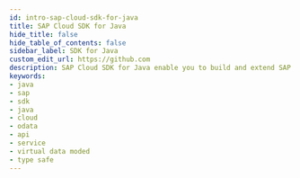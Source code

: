 ```yaml
---
id: intro-sap-cloud-sdk-for-java
title: SAP Cloud SDK for Java
hide_title: false
hide_table_of_contents: false
sidebar_label: SDK for Java
custom_edit_url: https://github.com
description: SAP Cloud SDK for Java enable you to build and extend SAP business applications in no time.
keywords:
- java
- sap
- sdk
- java
- cloud
- odata
- api
- service
- virtual data moded
- type safe
---
```

